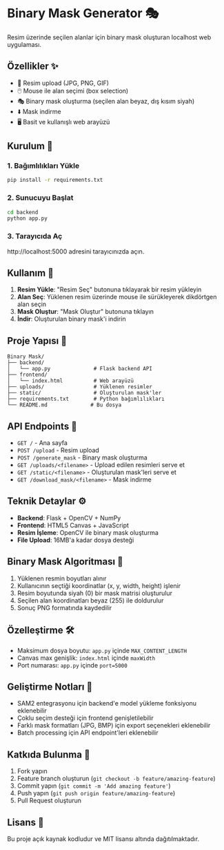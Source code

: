 # Binary Mask Generator 🎭

Resim üzerinde seçilen alanlar için binary mask oluşturan localhost web uygulaması.

## Özellikler ✨

- 📁 Resim upload (JPG, PNG, GIF)
- 🖱️ Mouse ile alan seçimi (box selection)
- 🎭 Binary mask oluşturma (seçilen alan beyaz, dış kısım siyah)
- ⬇️ Mask indirme
- 🖥️ Basit ve kullanışlı web arayüzü

## Kurulum 🚀

### 1. Bağımlılıkları Yükle

```bash
pip install -r requirements.txt
```

### 2. Sunucuyu Başlat

```bash
cd backend
python app.py
```

### 3. Tarayıcıda Aç

http://localhost:5000 adresini tarayıcınızda açın.

## Kullanım 📖

1. **Resim Yükle**: "Resim Seç" butonuna tıklayarak bir resim yükleyin
2. **Alan Seç**: Yüklenen resim üzerinde mouse ile sürükleyerek dikdörtgen alan seçin
3. **Mask Oluştur**: "Mask Oluştur" butonuna tıklayın
4. **İndir**: Oluşturulan binary mask'i indirin

## Proje Yapısı 📁

```
Binary Mask/
├── backend/
│   └── app.py              # Flask backend API
├── frontend/
│   └── index.html          # Web arayüzü
├── uploads/                # Yüklenen resimler
├── static/                 # Oluşturulan mask'ler
├── requirements.txt        # Python bağımlılıkları
└── README.md              # Bu dosya
```

## API Endpoints 🔌

- `GET /` - Ana sayfa
- `POST /upload` - Resim upload
- `POST /generate_mask` - Binary mask oluşturma
- `GET /uploads/<filename>` - Upload edilen resimleri serve et
- `GET /static/<filename>` - Oluşturulan mask'leri serve et
- `GET /download_mask/<filename>` - Mask indirme

## Teknik Detaylar ⚙️

- **Backend**: Flask + OpenCV + NumPy
- **Frontend**: HTML5 Canvas + JavaScript
- **Resim İşleme**: OpenCV ile binary mask oluşturma
- **File Upload**: 16MB'a kadar dosya desteği

## Binary Mask Algoritması 🧠

1. Yüklenen resmin boyutları alınır
2. Kullanıcının seçtiği koordinatlar (x, y, width, height) işlenir
3. Resim boyutunda siyah (0) bir mask matrisi oluşturulur
4. Seçilen alan koordinatları beyaz (255) ile doldurulur
5. Sonuç PNG formatında kaydedilir

## Özelleştirme 🛠️

- Maksimum dosya boyutu: `app.py` içinde `MAX_CONTENT_LENGTH`
- Canvas max genişlik: `index.html` içinde `maxWidth`
- Port numarası: `app.py` içinde `port=5000`

## Geliştirme Notları 📝

- SAM2 entegrasyonu için backend'e model yükleme fonksiyonu eklenebilir
- Çoklu seçim desteği için frontend genişletilebilir
- Farklı mask formatları (JPG, BMP) için export seçenekleri eklenebilir
- Batch processing için API endpoint'leri eklenebilir

## Katkıda Bulunma 🤝

1. Fork yapın
2. Feature branch oluşturun (`git checkout -b feature/amazing-feature`)
3. Commit yapın (`git commit -m 'Add amazing feature'`)
4. Push yapın (`git push origin feature/amazing-feature`)
5. Pull Request oluşturun

## Lisans 📄

Bu proje açık kaynak kodludur ve MIT lisansı altında dağıtılmaktadır.